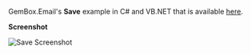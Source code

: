 GemBox.Email's **Save** example in C# and VB.NET that is available [here](https://www.gemboxsoftware.com/email/examples/c-sharp-vb-net-save-email/104).

**Screenshot**

![Save Screenshot](https://www.gemboxsoftware.com/Email/Examples/Content/CommonUses/Save/Save.png)
